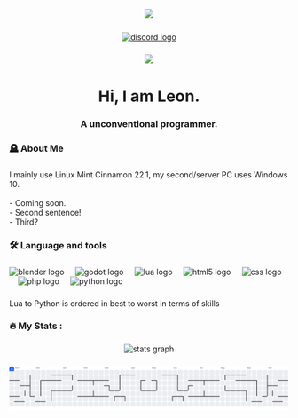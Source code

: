 <div align="center">
  <img height="150" src="https://avatars.githubusercontent.com/u/61476862?v=4"  />
</div>

###

<div align="center">
  <a href="https://discord.com/users/668908790258860033" target="_blank">
    <img src="https://img.shields.io/static/v1?message=Discord&logo=discord&label=&color=7289DA&logoColor=white&labelColor=&style=for-the-badge" height="25" alt="discord logo"  />
  </a>
</div>

###

<div align="center">
  <img src="https://visitor-badge.laobi.icu/badge?page_id=kingjackv.kingjackv&"  />
</div>

###

<h1 align="center">Hi, I am Leon.</h1>

###

<h3 align="center">A unconventional programmer.</h3>

###

<h3 align="left">🪦 About Me</h3>

###

<p align="left">I mainly use Linux Mint Cinnamon 22.1, my second/server PC uses Windows 10.<br><br>- Coming soon.<br>- Second sentence!<br>- Third?</p>

###

<h3 align="left">🛠 Language and tools</h3>

###

<div align="left">
  <img src="https://cdn.jsdelivr.net/gh/devicons/devicon/icons/blender/blender-original.svg" height="40" alt="blender logo"  />
  <img width="12" />
  <img src="https://cdn.jsdelivr.net/gh/devicons/devicon/icons/godot/godot-original.svg" height="40" alt="godot logo"  />
  <img width="12" />
  <img src="https://cdn.jsdelivr.net/gh/devicons/devicon/icons/lua/lua-original.svg" height="40" alt="lua logo"  />
  <img width="12" />
  <img src="https://cdn.jsdelivr.net/gh/devicons/devicon/icons/html5/html5-original.svg" height="40" alt="html5 logo"  />
  <img width="12" />
  <img src="https://cdn.jsdelivr.net/gh/devicons/devicon/icons/css3/css3-original.svg" height="40" alt="css logo"  />
  <img width="12" />
  <img src="https://cdn.jsdelivr.net/gh/devicons/devicon/icons/php/php-original.svg" height="40" alt="php logo"  />
  <img width="12" />
  <img src="https://cdn.jsdelivr.net/gh/devicons/devicon/icons/python/python-original.svg" height="40" alt="python logo"  />
</div>

###

<p align="left">Lua to Python is ordered in best to worst in terms of skills</p>

###

<h3 align="left">🔥   My Stats :</h3>

###

<div align="center">
  <img src="https://github-readme-stats.vercel.app/api?username=kingjackv&hide_title=false&hide_rank=false&show_icons=true&include_all_commits=true&count_private=true&disable_animations=false&theme=tokyonight&locale=en&hide_border=false&order=1&custom_title=%20" height="250" alt="stats graph"  />
</div>

###

<picture>
  <source media="(prefers-color-scheme: dark)" srcset="https://raw.githubusercontent.com/kingjackv/kingjackv/output/pacman-contribution-graph-dark.svg">
  <source media="(prefers-color-scheme: light)" srcset="https://raw.githubusercontent.com/kingjackv/kingjackv/output/pacman-contribution-graph.svg">
  <img alt="pacman contribution graph" src="https://raw.githubusercontent.com/kingjackv/kingjackv/output/pacman-contribution-graph.svg">
</picture>

###
